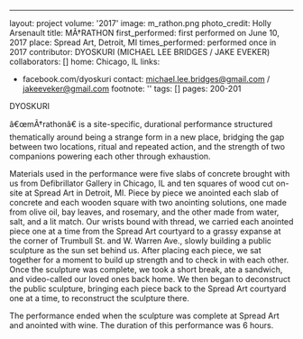 ---
layout: project
volume: '2017'
image: m_rathon.png
photo_credit: Holly Arsenault
title: MÃ†RATHON
first_performed: first performed on June 10, 2017
place: Spread Art, Detroit, MI
times_performed: performed once in 2017
contributor: DYOSKURI (MICHAEL LEE BRIDGES / JAKE EVEKER)
collaborators: []
home: Chicago, IL
links:
- facebook.com/dyoskuri
contact: michael.lee.bridges@gmail.com / jakeeveker@gmail.com
footnote: ''
tags: []
pages: 200-201



DYOSKURI

â€œmÃ†rathonâ€ is a site-specific, durational performance structured thematically around being a strange form in a new place, bridging the gap between two locations, ritual and repeated action, and the strength of two companions powering each other through exhaustion.

Materials used in the performance were five slabs of concrete brought with us from Defibrillator Gallery in Chicago, IL and ten squares of wood cut on-site at Spread Art in Detroit, MI. Piece by piece we anointed each slab of concrete and each wooden square with two anointing solutions, one made from olive oil, bay leaves, and rosemary, and the other made from water, salt, and a lit match. Our wrists bound with thread, we carried each anointed piece one at a time from the Spread Art courtyard to a grassy expanse at the corner of Trumbull St. and W. Warren Ave., slowly building a public sculpture as the sun set behind us. After placing each piece, we sat together for a moment to build up strength and to check in with each other. Once the sculpture was complete, we took a short break, ate a sandwich, and video-called our loved ones back home. We then began to deconstruct the public sculpture, bringing each piece back to the Spread Art courtyard one at a time, to reconstruct the sculpture there.

The performance ended when the sculpture was complete at Spread Art and anointed with wine. The duration of this performance was 6 hours.
